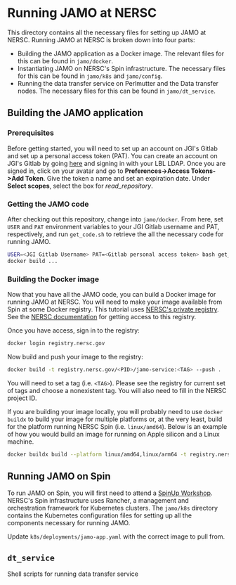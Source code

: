 # Running JAMO at NERSC

This directory contains all the necessary files for setting up JAMO at NERSC. Running JAMO at NERSC
is broken down into four parts:

- Building the JAMO application as a Docker image. The relevant files for this can be found in `jamo/docker`.
- Instantiating JAMO on NERSC's Spin infrastructure. The necessary files for this can be found in `jamo/k8s` and `jamo/config`.
- Running the data transfer service on Perlmutter and the Data transfer nodes. The necessary files for this can be found in `jamo/dt_service`.


## Building the JAMO application

### Prerequisites
Before getting started, you will need to set up an account on JGI's Gitlab and set up a personal access token (PAT). 
You can create an account on JGI's Gitlab by going [here](https://code.jgi.doe.gov/) and signing in with your LBL LDAP. 
Once you are signed in, click on your avatar and go to **Preferences->Access Tokens->Add Token**. Give the token a name and set
an expiration date. Under **Select scopes**, select the box for *read_repository*.

### Getting the JAMO code
After checking out this repository, change into `jamo/docker`. From here, set `USER` and `PAT` environment variables to your 
JGI Gitlab username and PAT, respectively, and run `get_code.sh` to retrieve the all the necessary code for running JAMO.

```bash
USER=<JGI Gitlab Username> PAT=<Gitlab personal access token> bash get_code.sh
docker build ...
```

### Building the Docker image
Now that you have all the JAMO code, you can build a Docker image for running JAMO at NERSC. You will need to make your image 
available from Spin at some Docker registry. This tutorial uses [NERSC's private registry](registry.nersc.gov). See the [NERSC
documentation](https://docs.nersc.gov/development/containers/registry/) for getting access to this registry.

Once you have access, sign in to the registry: 
```bash
docker login registry.nersc.gov
```

Now build and push your image to the registry:

```bash
docker build -t registry.nersc.gov/<PID>/jamo-service:<TAG> --push .
```

You will need to set a tag (i.e. `<TAG>`). Please see the registry for current set of tags and choose a nonexistent tag. You will also 
need to fill in the NERSC project ID.

If you are building your image locally, you will probably need to use `docker buildx` to build your image for multiple platforms or, at the very 
least, build for the platform running NERSC Spin (i.e. `linux/amd64`). Below is an example of how you would build an image for running on Apple silicon
and a Linux machine.

```bash
docker buildx build --platform linux/amd64,linux/arm64 -t registry.nersc.gov/<PID>/jamo-service:<TAG> --push .
```

## Running JAMO on Spin
To run JAMO on Spin, you will first need to attend a [SpinUp Workshop](https://www.nersc.gov/users/training/spin/). NERSC's Spin infrastructure 
uses Rancher, a management and orchestration framework for Kubernetes clusters. The `jamo/k8s` directory contains the Kubernetes configuration 
files for setting up all the components necessary for running JAMO.

Update `k8s/deployments/jamo-app.yaml` with the correct image to pull from.

## `dt_service`
Shell scripts for running data transfer service
